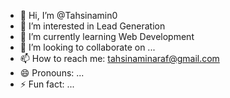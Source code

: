 - 👋 Hi, I’m @Tahsinamin0
- 👀 I’m interested in Lead Generation 
- 🌱 I’m currently learning Web Development 
- 💞️ I’m looking to collaborate on ...
- 📫 How to reach me: tahsinaminaraf@gmail.com
- 😄 Pronouns: ...
- ⚡ Fun fact: ...

<!---
Tahsinamin0/Tahsinamin0 is a ✨ special ✨ repository because its `README.md` (this file) appears on your GitHub profile.
You can click the Preview link to take a look at your changes.
--->
